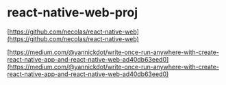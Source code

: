 # react-native-web-proj

[https://github.com/necolas/react-native-web](https://github.com/necolas/react-native-web)   

[https://medium.com/@yannickdot/write-once-run-anywhere-with-create-react-native-app-and-react-native-web-ad40db63eed0](https://medium.com/@yannickdot/write-once-run-anywhere-with-create-react-native-app-and-react-native-web-ad40db63eed0)